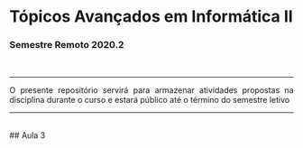 <h1> Tópicos Avançados em Informática II </h1>
<h3> Semestre Remoto 2020.2 </h3>
<br>
<hr>
<p align="justify"> O presente repositório servirá para armazenar atividades propostas na disciplina durante o curso e estará público até o término do semestre letivo </p>
<hr>
<br>
## Aula 3